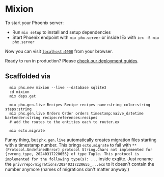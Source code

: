 # Mixion

To start your Phoenix server:

  * Run `mix setup` to install and setup dependencies
  * Start Phoenix endpoint with `mix phx.server` or inside IEx with `iex -S mix phx.server`

Now you can visit [`localhost:4000`](http://localhost:4000) from your browser.

Ready to run in production? Please [check our deployment guides](https://hexdocs.pm/phoenix/deployment.html).

## Scaffolded via
```
  mix phx.new mixion --live --database sqlite3
  cd mixion
  mix deps.get

  mix phx.gen.live Recipes Recipe recipes name:string color:string steps:string
  mix phx.gen.live Orders Order orders timestamp:naive_datetime bartender:string recipe:references:recipes
  # add the routes to the entities each to router.ex

  mix ecto.migrate
```
Funny thing, but `phx.gen.live` automatically creates migration files starting with a timestamp number. This brings `ecto.migrate` to fail with
`** (Protocol.UndefinedError) protocol String.Chars not implemented for {:wrong_type, 20240317220655} of type Tuple. This protocol is implemented for the following type(s): ...` inside exqlite. Just rename the `priv/repo/migrations/20240317220655_...exs` to it doesn't contain the number anymore (names of migrations don't matter anyway.)